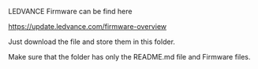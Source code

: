 LEDVANCE Firmware can be find here

https://update.ledvance.com/firmware-overview

Just download the file and store them in this folder.

Make sure that the folder has only the README.md file and Firmware files.
